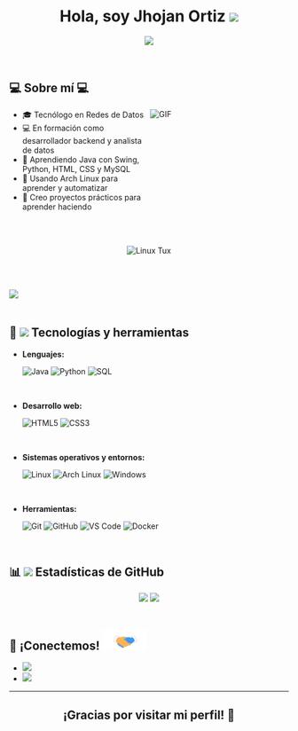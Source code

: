 <h1 align="center"><b>Hola, soy Jhojan Ortiz</b> <img src="https://media.giphy.com/media/hvRJCLFzcasrR4ia7z/giphy.gif" width="35"></h1>

<p align="center">
  <a href="https://github.com/DenverCoder1/readme-typing-svg"><img src="https://readme-typing-svg.herokuapp.com?font=Fira+Code&color=0000FF&size=25&center=true&vCenter=true&width=600&height=100&lines=Apasionado+por+el+código+y+Linux;Estudiante+de+Tecnología+en+Redes;Aprendiendo+Java%2C+Python+y+Back-End;Fan+de+Arch+Linux+y+la+automatización;Construyendo+proyectos+para+aprender"></a>
</p>

<br>

## <picture><img ></picture>💻 **Sobre mí** 💻

<picture><img align="right" alt="GIF" src="https://github.com/abhisheknaiidu/abhisheknaiidu/blob/master/code.gif?raw=true" width="250" height="160"></picture>

- 🎓 Tecnólogo en Redes de Datos  
- 💻 En formación como desarrollador backend y analista de datos  
- 🧠 Aprendiendo Java con Swing, Python, HTML, CSS y MySQL  
- 🐧 Usando Arch Linux para aprender y automatizar  
- 🚀 Creo proyectos prácticos para aprender haciendo

<br><br>

<div align="center">
  <img src="https://upload.wikimedia.org/wikipedia/commons/a/af/Tux.png" alt="Linux Tux" width="200">
</div>

<br><br>

<img src="https://user-images.githubusercontent.com/73097560/115834477-dbab4500-a447-11eb-908a-139a6edaec5c.gif"><br><br>

## 🧠 <img src="https://media2.giphy.com/media/QssGEmpkyEOhBCb7e1/giphy.gif" width="25"> **Tecnologías y herramientas**

<p align="center">

- **Lenguajes:**

  ![Java](https://img.shields.io/badge/Java-ED8B00?style=for-the-badge&logo=java&logoColor=white)
  ![Python](https://img.shields.io/badge/Python-3776AB?style=for-the-badge&logo=python&logoColor=white)
  ![SQL](https://img.shields.io/badge/SQL-4479A1?style=for-the-badge&logo=mysql&logoColor=white)

<br>

- **Desarrollo web:**

  ![HTML5](https://img.shields.io/badge/HTML5-E34F26?style=for-the-badge&logo=html5&logoColor=white)
  ![CSS3](https://img.shields.io/badge/CSS3-1572B6?style=for-the-badge&logo=css3&logoColor=white)

<br>

- **Sistemas operativos y entornos:**

  ![Linux](https://img.shields.io/badge/Linux-FCC624?style=for-the-badge&logo=linux&logoColor=black)
  ![Arch Linux](https://img.shields.io/badge/Arch%20Linux-1793D1?style=for-the-badge&logo=arch-linux&logoColor=white)
  ![Windows](https://img.shields.io/badge/Windows-0078D6?style=for-the-badge&logo=windows&logoColor=white)

<br>

- **Herramientas:**

  ![Git](https://img.shields.io/badge/Git-F05032?style=for-the-badge&logo=git&logoColor=white)
  ![GitHub](https://img.shields.io/badge/GitHub-100000?style=for-the-badge&logo=github&logoColor=white)
  ![VS Code](https://img.shields.io/badge/VS%20Code-007ACC?style=for-the-badge&logo=visual-studio-code&logoColor=white)
  ![Docker](https://img.shields.io/badge/Docker-2496ED?style=for-the-badge&logo=docker&logoColor=white)

</p>

<br>

## 📊 <img src="https://media.giphy.com/media/iY8CRBdQXODJSCERIr/giphy.gif" width="35"> **Estadísticas de GitHub**

<div align="center">
  <img src="https://github-readme-stats.vercel.app/api?username=JhojanOSoftware&show_icons=true&theme=tokyonight&count_private=true&include_all_commits=true" width="450"/>
  <img src="https://github-readme-stats.vercel.app/api/top-langs/?username=JhojanOSoftware&layout=compact&theme=tokyonight" width="375"/>
</div>

<br>

## 🤝 <b>¡Conectemos!</b> <img src="https://github.com/0xAbdulKhalid/0xAbdulKhalid/raw/main/assets/mdImages/handshake.gif" width="80">

<div align='left'>
<ul>
  <li>
    <a href="https://www.linkedin.com/in/jhojan-estiben-ortiz-bautista-a494292a4/" target="_blank">
      <img src="https://img.shields.io/badge/LinkedIn-Jhojan%20Ortiz-blue?style=for-the-badge&logo=linkedin&logoColor=white"/>
    </a>
  </li>
  <li>
    <a href="jhojanestiben19@outlook.com" target="_blank">
      <img src="https://img.shields.io/badge/Gmail-Jhojan%20Ortiz-D14836?style=for-the-badge&logo=gmail&logoColor=white"/>
    </a>
  </li>
</ul>
</div>

---

<div align="center">

## ¡Gracias por visitar mi perfil! 🙌

</div>
